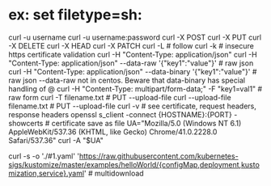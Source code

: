 # ex: set filetype=sh:
curl -u username
curl -u username:password
curl -X POST
curl -X PUT
curl -X DELETE
curl -X HEAD
curl -X PATCH
curl -L # follow
curl -k # insecure https certificate validation
curl -H "Content-Type: application/json"
curl -H "Content-Type: application/json"     --data-raw '{"key1":"value"}' # raw json
curl -H "Content-Type: application/json"     --data-binary '{"key1":"value"}' # raw json --data-raw not in centos. Beware that data-binary has special handling of @
curl -H "Content-Type: multipart/form-data;" -F "key1=val1"        # raw form
curl -T filename.txt # PUT --upload-file
curl --upload-file filename.txt # PUT --upload-file
curl -v # see certificate, request headers, response headers
openssl s_client -connect {HOSTNAME}:{PORT} -showcerts # certificate save as file
UA="Mozilla/5.0 (Windows NT 6.1) AppleWebKit/537.36 (KHTML, like Gecko) Chrome/41.0.2228.0 Safari/537.36"
curl -A "$UA"

curl -s -o './#1.yaml' 'https://raw.githubusercontent.com/kubernetes-sigs/kustomize/master/examples/helloWorld/{configMap,deployment,kustomization,service}.yaml' # multidownload
